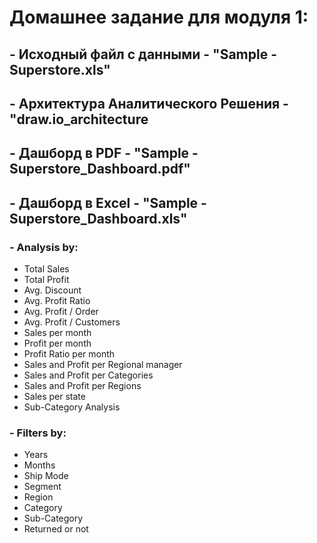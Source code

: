 # Домашнее задание для модуля 1: 

## - Исходный файл с данными - "Sample - Superstore.xls"    
## - Архитектура Аналитического Решения - "draw.io_architecture  
## - Дашборд в PDF - "Sample - Superstore_Dashboard.pdf"  
## - Дашборд в Excel - "Sample - Superstore_Dashboard.xls"  
### - Analysis by:  
- Total Sales
- Total Profit
- Avg. Discount
- Avg. Profit Ratio  
- Avg. Profit / Order  
- Avg. Profit / Customers  
- Sales per month  
- Profit per month  
- Profit Ratio per month  
- Sales and Profit per Regional manager  
- Sales and Profit per Categories  
- Sales and Profit per Regions  
- Sales per state  
- Sub-Category Analysis  

### - Filters by:  
- Years  
- Months  
- Ship Mode  
- Segment  
- Region  
- Category  
- Sub-Category  
- Returned or not  
